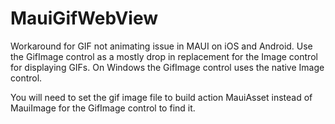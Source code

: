 # MauiGifWebView
Workaround for GIF not animating issue in MAUI on iOS and Android. Use the GifImage control as a mostly drop in replacement for the Image control for displaying GIFs. On Windows the GifImage control uses the native Image control.

You will need to set the gif image file to build action MauiAsset instead of MauiImage for the GifImage control to find it.
